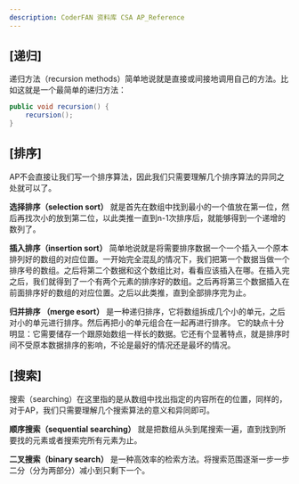 ```yaml
---
description: CoderFAN 资料库 CSA AP_Reference
---
```


[递归]
------
递归方法（recursion methods）简单地说就是直接或间接地调用自己的方法。比如这就是一个最简单的递归方法：
```java
public void recursion() {
    recursion();
} 
```

[排序]
------

AP不会直接让我们写一个排序算法，因此我们只需要理解几个排序算法的异同之处就可以了。

**选择排序（selection sort）** 就是首先在数组中找到最小的一个值放在第一位，然后再找次小的放到第二位，以此类推一直到n-1次排序后，就能够得到一个递增的数列了。

**插入排序（insertion sort）** 简单地说就是将需要排序数据一个一个插入一个原本排列好的数组的对应位置。一开始完全混乱的情况下，我们把第一个数据当做一个排序号的数组。之后将第二个数据和这个数组比对，看看应该插入在哪。在插入完之后，我们就得到了一个有两个元素的排序好的数组。之后再将第三个数据插入在前面排序好的数组的对应位置。之后以此类推，直到全部排序完为止。

**归并排序 （merge esort）** 是一种递归排序，它将数组拆成几个小的单元，之后对小的单元进行排序。然后再把小的单元组合在一起再进行排序。 它的缺点十分明显：它需要储存一个跟原始数组一样长的数据。它还有个显著特点，就是排序时间不受原本数据排序的影响，不论是最好的情况还是最坏的情况。

[搜索]
------

搜索（searching）在这里指的是从数组中找出指定的内容所在的位置，同样的，对于AP，我们只需要理解几个搜索算法的意义和异同即可。

**顺序搜索（sequential searching）** 就是把数组从头到尾搜索一遍，直到找到所要找的元素或者搜索完所有元素为止。

**二叉搜索（binary search）** 是一种高效率的检索方法。将搜索范围逐渐一步一步二分（分为两部分）减小到只剩下一个。